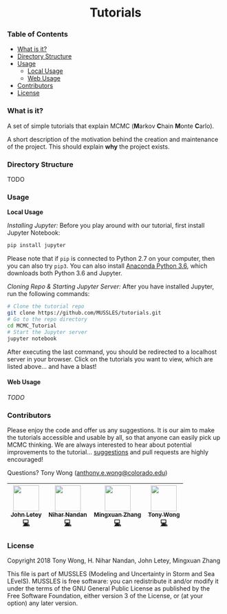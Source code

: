 <h1 align=center>Tutorials</h1>

### Table of Contents

* [What is it?](#what-is-it)
* [Directory Structure](#directory-structure)
* [Usage](#usage)
    - [Local Usage](#local-usage)
    - [Web Usage](#web-usage)
* [Contributors](#contributors)
* [License](#license)

### What is it?

A set of simple tutorials that explain MCMC (**M**arkov **C**hain **M**onte **C**arlo).

A short description of the motivation behind the creation and maintenance of the project. This should explain **why** the project exists.

### Directory Structure

TODO

<!---```
 master/
 ├── tutorials/
 |   ├── part1/
 |   |   ├── figs/                             # Figures folder
 |   |   └── linear_model_mcmc.ipynb           # Part1 of tutorial
 |   ├── part2/
 |   |   └── Currently doesn't exist... waiting on Nihar 
 |   ├── part3/
 |   |   ├── gev_distribution_fitting.ipynb    # Part3A of tutorial
 |   |   └── normal_distribution_fitting.ipynb # Part3B of tutorial
 |   └── part4/ 
 |       └── Currently doesn't exist
 ├── .gitignore
 └── README.md
```-->

### Usage

**Local Usage**

*Installing Jupyter:* Before you play around with our tutorial, first install Jupyter Notebook:

```sh
pip install jupyter
```

Please note that if `pip` is connected to Python 2.7 on your computer, then you can also try `pip3`. You can also install [Anaconda Python 3.6](https://www.anaconda.com/download), which downloads both Python 3.6 and Jupyter.

*Cloning Repo & Starting Jupyter Server:* After you have installed Jupyter, run the following commands:

```sh
# Clone the tutorial repo
git clone https://github.com/MUSSLES/tutorials.git
# Go to the repo directory
cd MCMC_Tutorial
# Start the Jupyter server
jupyter notebook
```

After executing the last command, you should be redirected to a localhost server in your browser. Click on the tutorials you want to view, which are listed above... and have a blast!

#### Web Usage

*TODO*

### Contributors

Please enjoy the code and offer us any suggestions. It is our aim to make the tutorials accessible and usable by all, so that anyone can easily pick up MCMC thinking. We are always interested to hear about potential improvements to the tutorial... [suggestions](../../issues/) and pull requests are highly encouraged!

Questions? Tony Wong (anthony.e.wong@colorado.edu)

| [<img src="https://avatars3.githubusercontent.com/u/30328854?v=4" width="60px;"/><br /><sub><b>John Letey</b></sub>](https://github.com/johnletey)<br />[💻](https://github.com/MUSSLES/tutorials/commits?author=johnletey "Code") | [<img src="https://avatars2.githubusercontent.com/u/13415542?v=4" width="60px;"/><br /><sub><b>Nihar Nandan</b></sub>](http://github.com/niharnandan)<br />[💻](https://github.com/MUSSLES/tutorials/commits?author=niharnandan "Code") | [<img src="https://avatars2.githubusercontent.com/u/35549559?v=4" width="60px;"/><br /><sub><b>Mingxuan Zhang</b></sub>](http://github.com/MingxuanZhang)<br />[💻](https://github.com/MUSSLES/tutorials/commits?author=MingxuanZhang "Code") | [<img src="https://avatars2.githubusercontent.com/u/19948806?v=4" width="60px;"/><br /><sub><b>Tony Wong</b></sub>](http://github.com/tonyewong)<br />[💻](https://github.com/MUSSLES/tutorials/commits?author=tonyewong "Code") |
| :---: | :---: | :---: | :---: |

### License

Copyright 2018 Tony Wong, H. Nihar Nandan, John Letey, Mingxuan Zhang

This file is part of MUSSLES (Modeling and Uncertainty in Storm and Sea LEvelS). MUSSLES is free software: you can redistribute it and/or modify it under the terms of the GNU General Public License as published by the Free Software Foundation, either version 3 of the License, or (at your option) any later version.
